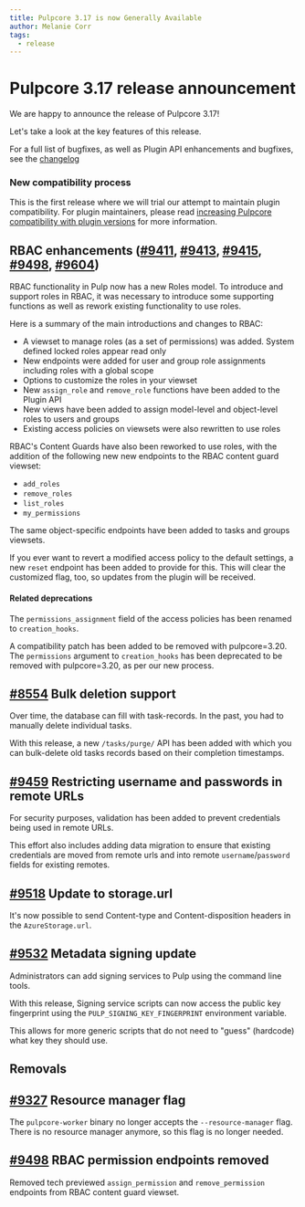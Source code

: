```yaml
---
title: Pulpcore 3.17 is now Generally Available
author: Melanie Corr
tags:
  - release
---
```


# Pulpcore 3.17 release announcement

We are happy to announce the release of Pulpcore 3.17!

Let's take a look at the key features of this release.

For a full list of bugfixes, as well as Plugin API enhancements and bugfixes, see the [changelog](https://docs.pulpproject.org/pulpcore/changes.html)

### New compatibility process

This is the first release where we will trial our  attempt to maintain plugin compatibility. For plugin maintainers, please read [increasing Pulpcore compatibility with plugin versions](https://pulpproject.org/2021/11/23/increasing-pulpcore-compatibility-with-plugin-versions/) for more information.

## RBAC enhancements ([#9411](https://pulp.plan.io/issues/9411), [#9413](https://pulp.plan.io/issues/9413), [#9415](https://pulp.plan.io/issues/9415), [#9498](https://pulp.plan.io/issues/9498), [#9604](https://pulp.plan.io/issues/9604))

RBAC functionality in Pulp now has a new Roles model. To introduce and support roles in RBAC, it was necessary to introduce some supporting functions as well as rework existing functionality to use roles.

Here is a summary of the main introductions and changes to RBAC:

* A viewset to manage roles (as a set of permissions) was added. System defined locked roles appear read only
* New endpoints were added for user and group role assignments including roles with a global scope
* Options to customize the roles in your viewset
* New ``assign_role`` and ``remove_role`` functions have been added to the Plugin API
* New views have been added to assign model-level and object-level roles to users and groups
* Existing access policies on viewsets were also rewritten to use roles

RBAC's Content Guards have also been reworked to use roles, with the addition of the following new new endpoints to the RBAC content guard viewset:

* ``add_roles``
* ``remove_roles``
* ``list_roles``
* ``my_permissions``

The same object-specific endpoints have been added to tasks and groups viewsets.

If you ever want to revert a modified access policy to the default settings, a new `reset` endpoint has been added to provide for this. This will clear the customized flag, too, so updates from the plugin will be received.

#### Related deprecations

The ``permissions_assignment`` field of the access policies has been renamed to ``creation_hooks``.

A compatibility patch has been added to be removed with pulpcore=3.20. The ``permissions`` argument to ``creation_hooks`` has been deprecated to be removed with pulpcore=3.20, as per our new process.


##  [#8554](https://pulp.plan.io/issues/8554) Bulk deletion support

Over time, the database can fill with task-records. In the past, you had to manually delete individual tasks.

With this release, a new ``/tasks/purge/`` API  has been added with which you can bulk-delete old tasks records based on their completion timestamps.


## [#9459](https://pulp.plan.io/issues/9459) Restricting username and passwords in remote URLs

For security purposes, validation has been added  to prevent credentials being used in remote URLs.

This effort also includes adding data migration to ensure that existing credentials are moved from remote urls and into remote ``username``/``password`` fields for existing remotes.


## [#9518](https://pulp.plan.io/issues/9518) Update to storage.url

It's now possible to send Content-type and Content-disposition headers in the `AzureStorage.url`.

## [#9532](https://pulp.plan.io/issues/9532) Metadata signing update

Administrators can add signing services to Pulp using the command line tools.

With this release, Signing service scripts can now access the public key fingerprint using the ``PULP_SIGNING_KEY_FINGERPRINT`` environment variable.

This allows for more generic scripts that do not need to "guess" (hardcode) what key they should use.


## Removals

## [#9327](https://pulp.plan.io/issues/9327) Resource manager flag

The ``pulpcore-worker`` binary no longer accepts the ``--resource-manager`` flag. There is no resource manager anymore, so this flag is no longer needed.

## [#9498](https://pulp.plan.io/issues/9498) RBAC permission endpoints removed

Removed tech previewed ``assign_permission`` and ``remove_permission`` endpoints from RBAC content guard viewset.
